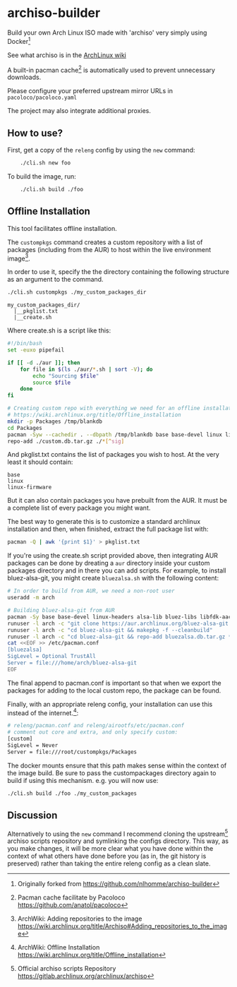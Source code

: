 # archiso-builder

Build your own Arch Linux ISO made with 'archiso' very simply using Docker[^1]

See what archiso is in the [ArchLinux wiki](https://wiki.archlinux.org/title/Archiso)

A built-in pacman cache[^2] is automatically used to prevent unnecessary downloads.

Please configure your preferred upstream mirror URLs in `pacoloco/pacoloco.yaml`

The project may also integrate additional proxies.

## How to use?

First, get a copy of the `releng` config by using the `new` command:

```bash
    ./cli.sh new foo
```

To build the image, run:

```bash
    ./cli.sh build ./foo
```

## Offline Installation

This tool facilitates offline installation.

The `custompkgs` command creates a custom repository with a list of packages (including from the AUR) to host within the live environment image[^3].

In order to use it, specify the the directory containing the following structure as an argument to the command.


```bash
./cli.sh custompkgs ./my_custom_packages_dir
```

```
my_custom_packages_dir/
  |__pkglist.txt
  |__create.sh
```

Where create.sh is a script like this:

```bash
#!/bin/bash
set -euxo pipefail

if [[ -d ./aur ]]; then
    for file in $(ls ./aur/*.sh | sort -V); do
        echo "Sourcing $file"
        source $file
    done
fi

# Creating custom repo with everything we need for an offline installation including what we've built above
# https://wiki.archlinux.org/title/Offline_installation
mkdir -p Packages /tmp/blankdb
cd Packages
pacman -Syw --cachedir . --dbpath /tmp/blankdb base base-devel linux linux-firmware mkinitcpio vim $(cat ../pkglist.txt) --noconfirm
repo-add ./custom.db.tar.gz ./*[^sig]
```

And pkglist.txt contains the list of packages you wish to host. At the very least it should contain:

```
base
linux
linux-firmware
```

But it can also contain packages you have prebuilt from the AUR. It must be a complete list of every package you might want.

The best way to generate this is to customize a standard archlinux installation and then, when finished, extract the full package list with:

```bash
pacman -Q | awk '{print $1}' > pkglist.txt
```

If you're using the create.sh script provided above, then integrating AUR packages can be done by dreating a `aur` directory inside your custom packages directory and in there you can add scripts. For example, to install bluez-alsa-git, you might create `bluezalsa.sh` with the following content:

```bash
# In order to build from AUR, we need a non-root user
useradd -m arch

# Building bluez-alsa-git from AUR
pacman -Sy base base-devel linux-headers alsa-lib bluez-libs libfdk-aac sbc python-docutils --noconfirm
runuser -l arch -c "git clone https://aur.archlinux.org/bluez-alsa-git.git"
runuser -l arch -c "cd bluez-alsa-git && makepkg -f --cleanbuild"
runuser -l arch -c "cd bluez-alsa-git && repo-add bluezalsa.db.tar.gz *.zst"
cat <<EOF >> /etc/pacman.conf
[bluezalsa]
SigLevel = Optional TrustAll
Server = file:///home/arch/bluez-alsa-git
EOF
```

The final append to pacman.conf is important so that when we export the packages for adding to the local custom repo, the package can be found.

Finally, with an appropriate releng config, your installation can use this instead of the internet.[^4]:

```bash
# releng/pacman.conf and releng/airootfs/etc/pacman.conf
# comment out core and extra, and only specify custom:
[custom]
SigLevel = Never
Server = file:///root/custompkgs/Packages
```

The docker mounts ensure that this path makes sense within the context of the image build. Be sure to pass the custompackages directory again to build if using this mechanism. e.g. you will now use:

```bash
./cli.sh build ./foo ./my_custom_packages
```

## Discussion

Alternatively to using the `new` command I recommend cloning the upstream[^6] archiso scripts repository and symlinking the configs directory.
This way, as you make changes, it will be more clear what you have done within the context of what others have done before you (as in, the git history is preserved) rather than taking the entire releng config as a clean slate.

[^1]: Originally forked from https://github.com/nlhomme/archiso-builder
[^2]: Pacman cache facilitate by Pacoloco https://github.com/anatol/pacoloco
[^3]: ArchWiki: Adding repositories to the image https://wiki.archlinux.org/title/Archiso#Adding_repositories_to_the_image
[^4]: ArchWiki: Offline Installation https://wiki.archlinux.org/title/Offline_installation
[^5]: ArchWiki: Offline Wiki https://wiki.archlinux.org/title/Help:Browsing#Offline_viewing
[^6]: Official archiso scripts Repository https://gitlab.archlinux.org/archlinux/archiso
